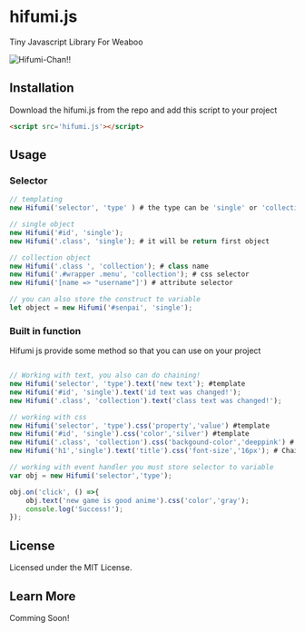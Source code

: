 # hifumi.js
Tiny Javascript Library For Weaboo 

![Hifumi-Chan!!](http://68.media.tumblr.com/b0dde3d5f5763a0d8a72455b5ee681bc/tumblr_ocoo0q5xV31s5f9ado2_540.gif)

## Installation
Download the hifumi.js from the repo and add this script to your project
```html
<script src='hifumi.js'></script>
```

## Usage
### Selector
```js
// templating
new Hifumi('selector', 'type' ) # the type can be 'single' or 'collection'

// single object
new Hifumi('#id', 'single'); 
new Hifumi('.class', 'single'); # it will be return first object

// collection object
new Hifumi('.class ', 'collection'); # class name
new Hifumi('.#wrapper .menu', 'collection'); # css selector 
new Hifumi('[name => "username"]') # attribute selector

// you can also store the construct to variable
let object = new Hifumi('#senpai', 'single');
```

### Built in function
Hifumi js provide some method so that you can use on your project
```js

// Working with text, you also can do chaining!
new Hifumi('selector', 'type').text('new text'); #template
new Hifumi('#id', 'single').text('id text was changed!');
new Hifumi('.class', 'collection').text('class text was changed!');

// working with css
new Hifumi('selector', 'type').css('property','value') #template
new Hifumi('#id', 'single').css('color','silver') #template
new Hifumi('.class', 'collection').css('backgound-color','deeppink') # template
new Hifumi('h1','single').text('title').css('font-size','16px'); # Chaining!

// working with event handler you must store selector to variable
var obj = new Hifumi('selector','type');

obj.on('click', () =>{
	obj.text('new game is good anime').css('color','gray');
	console.log('Success!');
});
```

## License
Licensed under the MIT License. 

## Learn More
Comming Soon!

